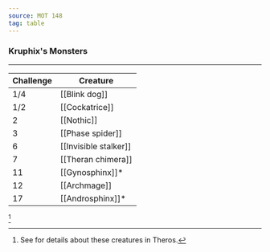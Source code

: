 ```yaml
---
source: MOT 148
tag: table
---
```


### Kruphix's Monsters
---
|Challenge|Creature|
|----|------------|
|1/4|[[Blink dog]]|
|1/2|[[Cockatrice]]|
|2|[[Nothic]]|
|3|[[Phase spider]]|
|6|[[Invisible stalker]]|
|7|[[Theran chimera]]|
|11|[[Gynosphinx]]* |
|12|[[Archmage]]|
|17|[[Androsphinx]]* |
[^1] 

[^1]: See  for details about these creatures in Theros.
